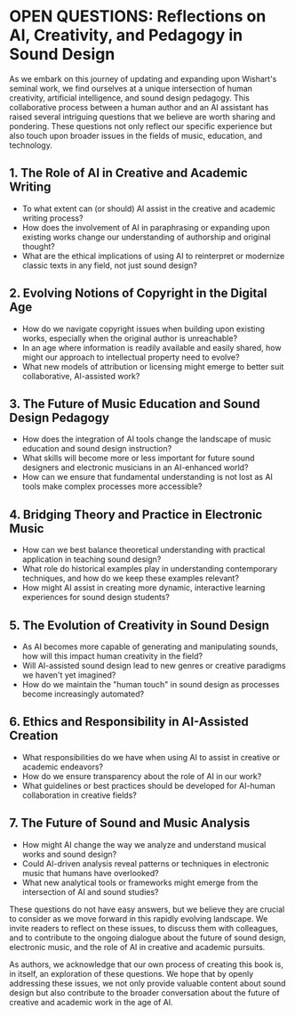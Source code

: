 # OPEN QUESTIONS: Reflections on AI, Creativity, and Pedagogy in Sound Design

As we embark on this journey of updating and expanding upon Wishart's seminal work, we find ourselves at a unique intersection of human creativity, artificial intelligence, and sound design pedagogy. This collaborative process between a human author and an AI assistant has raised several intriguing questions that we believe are worth sharing and pondering. These questions not only reflect our specific experience but also touch upon broader issues in the fields of music, education, and technology.

## 1. The Role of AI in Creative and Academic Writing

- To what extent can (or should) AI assist in the creative and academic writing process?
- How does the involvement of AI in paraphrasing or expanding upon existing works change our understanding of authorship and original thought?
- What are the ethical implications of using AI to reinterpret or modernize classic texts in any field, not just sound design?

## 2. Evolving Notions of Copyright in the Digital Age

- How do we navigate copyright issues when building upon existing works, especially when the original author is unreachable?
- In an age where information is readily available and easily shared, how might our approach to intellectual property need to evolve?
- What new models of attribution or licensing might emerge to better suit collaborative, AI-assisted work?

## 3. The Future of Music Education and Sound Design Pedagogy

- How does the integration of AI tools change the landscape of music education and sound design instruction?
- What skills will become more or less important for future sound designers and electronic musicians in an AI-enhanced world?
- How can we ensure that fundamental understanding is not lost as AI tools make complex processes more accessible?

## 4. Bridging Theory and Practice in Electronic Music

- How can we best balance theoretical understanding with practical application in teaching sound design?
- What role do historical examples play in understanding contemporary techniques, and how do we keep these examples relevant?
- How might AI assist in creating more dynamic, interactive learning experiences for sound design students?

## 5. The Evolution of Creativity in Sound Design

- As AI becomes more capable of generating and manipulating sounds, how will this impact human creativity in the field?
- Will AI-assisted sound design lead to new genres or creative paradigms we haven't yet imagined?
- How do we maintain the "human touch" in sound design as processes become increasingly automated?

## 6. Ethics and Responsibility in AI-Assisted Creation

- What responsibilities do we have when using AI to assist in creative or academic endeavors?
- How do we ensure transparency about the role of AI in our work?
- What guidelines or best practices should be developed for AI-human collaboration in creative fields?

## 7. The Future of Sound and Music Analysis

- How might AI change the way we analyze and understand musical works and sound design?
- Could AI-driven analysis reveal patterns or techniques in electronic music that humans have overlooked?
- What new analytical tools or frameworks might emerge from the intersection of AI and sound studies?

These questions do not have easy answers, but we believe they are crucial to consider as we move forward in this rapidly evolving landscape. We invite readers to reflect on these issues, to discuss them with colleagues, and to contribute to the ongoing dialogue about the future of sound design, electronic music, and the role of AI in creative and academic pursuits.

As authors, we acknowledge that our own process of creating this book is, in itself, an exploration of these questions. We hope that by openly addressing these issues, we not only provide valuable content about sound design but also contribute to the broader conversation about the future of creative and academic work in the age of AI.
